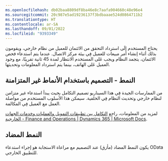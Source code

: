 ```yaml
---
ms.openlocfilehash: db02baa8809df8ba46e8c7aafa904660c48e96e4
ms.sourcegitcommit: 20c987e5ad19236137f3bdbaaae524d0864711b2
ms.translationtype: HT
ms.contentlocale: ar-SA
ms.lasthandoff: 09/01/2022
ms.locfileid: "9393349"
---
```

يحتاج المستخدم إلَى استرداد التحقق من الائتمان للعميل من نظام خارجي، ويقومون بذلك أثناء إنشاء أمر مبيعات للعميل فِي بيئة مركز الاتصال. عندما يتم استدعاء فحص الائتمان، يتجمد النظام ويجب عَلى المستخدم الانتظار لمدة 45 ثانية تقريبًا، مع وجود العميل عَلى الهاتف، بينما يتم استرداد المعلومات وتحديثها.

## <a name="pattern---design-using-asynchronous-patterns"></a>النمط - التصميم باستخدام الأنماط غير المتزامنة 

من الممارسات الجيدة فِي هذا السيناريو تصميم التكامل بحيث يبدأ استدعاء غير متزامن لنظام خارجي وتحديث النظام فِي الخلفية. سيمكن هذا الأسلوب المستخدم من مواصلة العمل مع العميل فِي المكالمة.

لمزيد من المعلومات، راجع [التكامل بين تطبيقات التمويل والعمليات وخدمات الجهات الخارجية - Finance and Operations | Dynamics 365 | Microsoft Docs](/dynamics365/fin-ops-core/dev-itpro/data-entities/integration-overview/?azure-portal=true).

## <a name="anti-pattern"></a>النمط المضاد

يكون النمط المضاد (مأزق) عند التصميم مع مراعاة الاستجابة هو إجراء استدعاء OData للتطبيق الخارجي.
